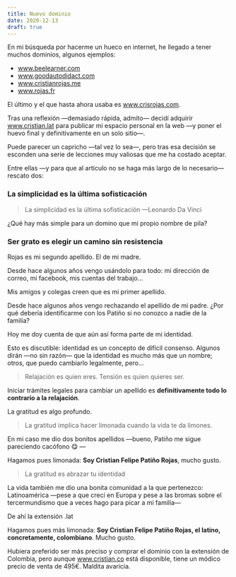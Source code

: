 ```yaml
---
title: Nuevo dominio
date: 2020-12-13
draft: true
---
```


En mi búsqueda por hacerme un hueco en internet, he llegado a tener muchos dominios, algunos ejemplos:

- www.beelearner.com
- www.goodautodidact.com
- www.cristianrojas.me
- www.rojas.fr

El último y el que hasta ahora usaba es www.crisrojas.com.

Tras una reflexión —demasiado rápida, admito— decidí adquirir www.cristian.lat para publicar mi espacio personal en la web —y poner el huevo final y definitivamente en un solo sitio—.

Puede parecer un capricho —tal vez lo sea—, pero tras esa decisión se esconden una serie de lecciones muy valiosas que me ha costado aceptar.

Entre ellas —y para que al artículo no se haga más largo de lo necesario— rescato dos:

### La simplicidad es la última sofisticación

> La simplicidad es la última sofisticación —Leonardo Da Vinci

¿Qué hay más simple para un domino que mi propio nombre de pila?

### Ser grato es elegir un camino sin resistencia

Rojas es mi segundo apellido. El de mi madre.

Desde hace algunos años vengo usándolo para todo: mi dirección de correo, mi facebook, mis cuentas del trabajo...

Mis amigos y colegas creen que es mi primer apellido.

Desde hace algunos años vengo rechazando el apellido de mi padre. ¿Por qué debería identificarme con los Patiño si no conozco a nadie de la familia?

Hoy me doy cuenta de que aún así forma parte de mi identidad.

Esto es discutible: identidad es un concepto de difícil consenso. Algunos dirán —no sin razón— que la identidad es mucho más que un nombre; otros, que puedo cambiarlo legalmente, pero...

> Relajación es quien eres. Tensión es quien quieres ser.

Iniciar trámites legales para cambiar un apellido es **definitivamente todo lo contrario a la relajación**.

La gratitud es algo profundo.

> La gratitud implica hacer limonada cuando la vida te da limones.

En mi caso me dio dos bonitos apellidos —bueno, Patiño me sigue pareciendo cacófono 😋 —

Hagamos pues limonada: **Soy Cristian Felipe Patiño Rojas**, mucho gusto.

> La gratitud es abrazar tu identidad

La vida también me dio una bonita comunidad a la que pertenezco: Latinoamérica —pese a que crecí en Europa y pese a las bromas sobre el tercermundismo que a veces hago para picar a mi familia— 

De ahí la extensión .lat 

Hagamos pues más limonada: **Soy Cristian Felipe Patiño Rojas, el latino, concretamente, colombiano**. Mucho gusto.

 Hubiera preferido ser más preciso y comprar el dominio con la extensión de Colombia, pero aunque www.cristian.co está disponible, tiene un módico precio de venta de 495€. Maldita avaricia.
 
 
